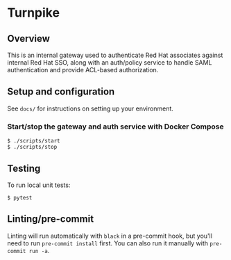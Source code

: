 # Turnpike

## Overview
This is an internal gateway used to authenticate Red Hat associates against internal
Red Hat SSO, along with an auth/policy service to handle SAML authentication and
provide ACL-based authorization.

## Setup and configuration

See `docs/` for instructions on setting up your environment.

### Start/stop the gateway and auth service with Docker Compose
```
$ ./scripts/start
$ ./scripts/stop
```

## Testing
To run local unit tests:
```
$ pytest
```

## Linting/pre-commit
Linting will run automatically with `black` in a pre-commit hook, but you'll need to run `pre-commit install` first. You can also run it manually with `pre-commit run -a`.

